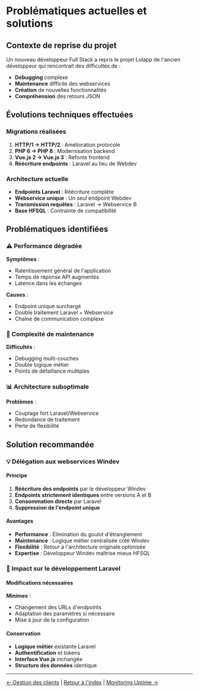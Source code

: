 # Problématiques actuelles et solutions

## Contexte de reprise du projet

Un nouveau développeur Full Stack a repris le projet Lolapp de l'ancien développeur qui rencontrait des difficultés de :

* **Debugging** complexe
* **Maintenance** difficile des webservices
* **Création** de nouvelles fonctionnalités
* **Compréhension** des retours JSON

## Évolutions techniques effectuées

### Migrations réalisées

1. **HTTP/1 → HTTP/2** : Amélioration protocole
2. **PHP 6 → PHP 8** : Modernisation backend
3. **Vue.js 2 → Vue.js 3** : Refonte frontend
4. **Réécriture endpoints** : Laravel au lieu de Webdev

### Architecture actuelle

* **Endpoints Laravel** : Réécriture complète
* **Webservice unique** : Un seul endpoint Webdev
* **Transmission requêtes** : Laravel → Webservice B
* **Base HFSQL** : Contrainte de compatibilité

## Problématiques identifiées

### ⚠️ Performance dégradée

**Symptômes** :

* Ralentissement général de l'application
* Temps de réponse API augmentés
* Latence dans les échanges

**Causes** :

* Endpoint unique surchargé
* Double traitement Laravel + Webservice
* Chaîne de communication complexe

### 🔧 Complexité de maintenance

**Difficultés** :

* Debugging multi-couches
* Double logique métier
* Points de défaillance multiples

### 📊 Architecture suboptimale

**Problèmes** :

* Couplage fort Laravel/Webservice
* Redondance de traitement
* Perte de flexibilité

## Solution recommandée

### 💡 Délégation aux webservices Windev

#### Principe

1. **Réécriture des endpoints** par le développeur Windev
2. **Endpoints strictement identiques** entre versions A et B
3. **Consommation directe** par Laravel
4. **Suppression de l'endpoint unique**

#### Avantages

* **Performance** : Élimination du goulot d'étranglement
* **Maintenance** : Logique métier centralisée côté Windev
* **Flexibilité** : Retour à l'architecture originale optimisée
* **Expertise** : Développeur Windev maîtrise mieux HFSQL

### 🔄 Impact sur le développement Laravel

#### Modifications nécessaires

**Minimes** :

* Changement des URLs d'endpoints
* Adaptation des paramètres si nécessaire
* Mise à jour de la configuration

#### Conservation

* **Logique métier** existante Laravel
* **Authentification** et tokens
* **Interface Vue.js** inchangée
* **Structure des données** identique

***

[← Gestion des clients](clients.md) | [Retour à l'index](./) | [Monitoring Uptime →](uptime.md)
